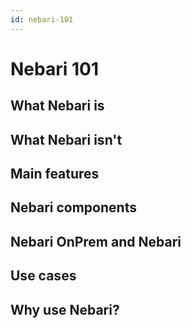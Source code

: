```yaml
---
id: nebari-101
---
```


# Nebari 101

## What Nebari is

## What Nebari isn't

## Main features

## Nebari components

## Nebari OnPrem and Nebari

## Use cases

## Why use Nebari?
